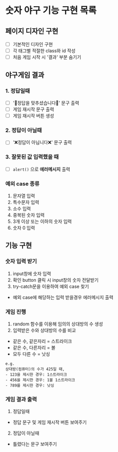 # 숫자 야구 기능 구현 목록

## 페이지 디자인 구현

- [ ] 기본적인 디자인 구현
- [ ] 각 태그별 적절한 class와 id 작성
- [ ] 처음 게임 시작 시 '결과' 부분 숨기기

## 야구게임 결과

### 1. 정답일때

- [ ] '🎉정답을 맞추셨습니다🎉' 문구 출력
- [ ] 게임 재시작 문구 출력
- [ ] 게임 재시작 버튼 생성

### 2. 정답이 아닐때

- [ ] '❌정답이 아닙니다❌' 문구 출력

### 3. 잘못된 값 입력했을 때

- [ ] `alert()` 으로 **에러메시지** 출력

### 예외 case 종류

1. 문자열 입력
2. 특수문자 입력
3. 소수 입력
4. 중복된 숫자 입력
5. 3개 이상 또는 이하의 숫자 입력
6. 숫자 0 입력

## 기능 구현

### 숫자 입력 받기

1. input창에 숫자 입력
2. 확인 button 클릭 시 input창의 숫자 전달받기
3. try-catch문을 이용하여 예외 case 찾기

- 예외 case에 해당하는 입력 받을경우 에러메시지 출력

### 게임 진행

1. random 함수를 이용해 임의의 상대방의 수 생성
2. 입력받은 수와 상대방의 수를 비교

- 같은 수, 같은자리 = 스트라이크
- 같은 수, 다른자리 = 볼
- 모두 다른 수 = 낫싱

```
e.g.
상대방(컴퓨터)의 수가 425일 때,
- 123을 제시한 경우: 1스트라이크
- 456을 제시한 경우: 1볼 1스트라이크
- 789를 제시한 경우: 낫싱
```

### 게임 결과 출력

1. 정답일때

- 정답 문구 및 게임 재시작 버튼 보여주기

2. 정답이 아닐때

- 틀렸다는 문구 보여주기

